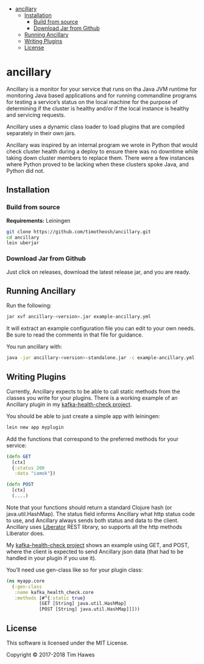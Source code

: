 - [ancillary](#org3fabde8)
  - [Installation](#orgac31d11)
    - [Build from source](#orgbcd4a7e)
    - [Download Jar from Github](#org32961e8)
  - [Running Ancillary](#orgc6a3e9e)
  - [Writing Plugins](#org464e6cf)
  - [License](#orgf8e5f37)



<a id="org3fabde8"></a>

# ancillary

Ancillary is a monitor for your service that runs on tha Java JVM runtime for monitoring Java based applications and for running commandline programs for testing a service&rsquo;s status on the local machine for the purpose of determining if the cluster is healthy and/or if the local instance is healthy and servicing requests.

Ancillary uses a dynamic class loader to load plugins that are compiled separately in their own jars.

Ancillary was inspired by an internal program we wrote in Python that would check cluster health during a deploy to ensure there was no downtime while taking down cluster members to replace them. There were a few instances where Python proved to be lacking when these clusters spoke Java, and Python did not.


<a id="orgac31d11"></a>

## Installation


<a id="orgbcd4a7e"></a>

### Build from source

**Requirements:** Leiningen

```sh
git clone https://github.com/timotheosh/ancillary.git
cd ancillary
lein uberjar
```


<a id="org32961e8"></a>

### Download Jar from Github

Just click on releases, download the latest release jar, and you are ready.


<a id="orgc6a3e9e"></a>

## Running Ancillary

Run the following:

```sh
jar xvf ancillary-<version>.jar example-ancillary.yml
```

It will extract an example configuration file you can edit to your own needs. Be sure to read the comments in that file for guidance.

You run ancillary with:

```sh
java -jar ancillary-<version>-standalone.jar -c example-ancillary.yml
```


<a id="org464e6cf"></a>

## Writing Plugins

Currently, Ancillary expects to be able to call static methods from the classes you write for your plugins. There is a working example of an Ancillary plugin in my [kafka-health-check project](https://github.com/timotheosh/kafka-health-check.git).

You should be able to just create a simple app with leiningen:

```sh
lein new app myplugin
```

Add the functions that correspond to the preferred methods for your service:

```clojure
(defn GET
  [ctx]
  {:status 200
   :data "iamok"})

(defn POST
  [ctx]
  (....)
```

Note that your functions should return a standard Clojure hash (or java.util.HashMap). The status field informs Ancillary what http status code to use, and Ancillary always sends both status and data to the client. Ancillary uses [Liberator](http://clojure-liberator.github.io/liberator/) REST library, so supports all the http methods Liberator does.

My [kafka-health-check project](https://github.com/timotheosh/kafka-health-check.git) shows an example using GET, and POST, where the client is expected to send Ancillary json data (that had to be handled in your plugin if you use it).

You&rsquo;ll need use gen-class like so for your plugin class:

```clojure
(ns myapp.core
  (:gen-class
   :name kafka_health_check.core
   :methods [#^{:static true}
            [GET [String] java.util.HashMap]
            [POST [String] java.util.HashMap]]]))
```


<a id="orgf8e5f37"></a>

## License

This software is licensed under the MIT License.

Copyright © 2017-2018 Tim Hawes